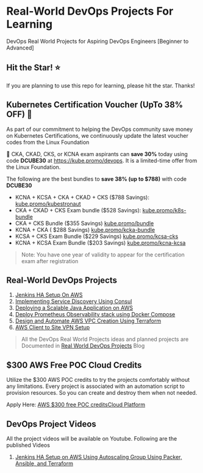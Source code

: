 # Real-World DevOps Projects For Learning

DevOps Real World Projects for Aspiring DevOps Engineers [Beginner to Advanced]

## Hit the Star! ⭐
If you are planning to use this repo for learning, please hit the star. Thanks!

## Kubernetes Certification Voucher (UpTo 38% OFF) 🎉

As part of our commitment to helping the DevOps community save money on Kubernetes Certifications, we continuously update the latest voucher codes from the Linux Foundation

🚀  CKA, CKAD, CKS, or KCNA exam aspirants can **save 30%** today using code **DCUBE30** at https://kube.promo/devops. It is a limited-time offer from the Linux Foundation.

The following are the best bundles to **save 38% (up to $788)** with code **DCUBE30**

- KCNA + KCSA + CKA + CKAD + CKS ($788 Savings): [kube.promo/kubestronaut](https://kube.promo/kubestronaut)
- CKA + CKAD + CKS Exam bundle ($528 Savings): [kube.promo/k8s-bundle](https://kube.promo/k8s-bundle)
- CKA + CKS Bundle ($355 Savings) [kube.promo/bundle](https://kube.promo/bundle)
- KCNA + CKA ( $288 Savings) [kube.promo/kcka-bundle](https://kube.promo/kcna-cka)
- KCSA + CKS Exam Bundle ($229 Savings) [kube.promo/kcsa-cks](https://kube.promo/kcsa-cks)
- KCNA + KCSA Exam Bundle ($203 Savings) [kube.promo/kcna-kcsa](https://kube.promo/kcna-kcsa)

>Note: You have one year of validity to appear for the certification exam after registration

## Real-World DevOps Projects 

1. [Jenkins HA Setup On AWS](https://github.com/techiescamp/devops-projects/tree/main/01-jenkins-setup)
2. [Implementing Service Discovery Using Consul](https://github.com/techiescamp/devops-projects/tree/main/02-consul-sevice-discovery)
3. [Deploying a Scalable Java Application on AWS](https://github.com/techiescamp/devops-projects/tree/main/03-scalable-java-app)
4. [Deploy Prometheus Observability stack using Docker Compose](https://github.com/techiescamp/devops-projects/tree/main/04-prometheus-observability-stack)
5. [Design and Automate AWS VPC Creation Using Terraform](https://github.com/techiescamp/devops-projects/tree/main/05-aws-vpc-design-and-automation)
6. [AWS Client to Site VPN Setup](https://github.com/techiescamp/devops-projects/tree/main/06-aws-client-vpn-setup)


> All the DevOps Real World Projects ideas and planned projects are Documented in [Real World DevOps Projects](https://devopscube.com/devops-projects/) Blog

## $300 AWS Free POC Cloud Credits

Utilize the $300 AWS POC credits to try the projects comfortably without any limitations. Every project is associated with an automation script to provision resources. So you can create and destroy them when not needed.

Apply Here: [AWS $300 free POC creditsCloud Platform](https://pages.awscloud.com/GLOBAL_NCA_LN_ARRC-program-A300-2023.html)

## DevOps Project Videos

All the project videos will be available on Youtube. Following are the published Videos

1. [Jenkins HA Setup on AWS Using Autoscaling Group Using Packer, Ansible, and Terraform](https://www.youtube.com/watch?v=GLMJhF_cZ5M)

